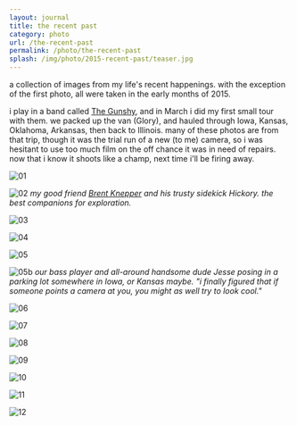 ```yaml
---
layout: journal
title: the recent past
category: photo
url: /the-recent-past
permalink: /photo/the-recent-past
splash: /img/photo/2015-recent-past/teaser.jpg
---
```


a collection of images from my life's recent happenings. with the exception of the first photo, all were taken in the early months of 2015. 

i play in a band called [The Gunshy](https://thegunshy.bandcamp.com/), and in March i did my first small tour with them. we packed up the van (Glory), and hauled through Iowa, Kansas, Oklahoma, Arkansas, then back to Illinois. many of these photos are from that trip, though it was the trial run of a new (to me) camera, so i was hesitant to use too much film on the off chance it was in need of repairs. now that i know it shoots like a champ, next time i'll be firing away. 

![01](../../img/photo/2015-recent-past/01.jpg)

![02](../../img/photo/2015-recent-past/02.jpg)
_my good friend [Brent Knepper](http://www.everythingwillbenoble.com/) and his trusty sidekick Hickory. the best companions for exploration._

![03](../../img/photo/2015-recent-past/03.jpg)

![04](../../img/photo/2015-recent-past/04.jpg)

![05](../../img/photo/2015-recent-past/05.jpg)

![05b](../../img/photo/2015-recent-past/05b.jpg)
_our bass player and all-around handsome dude Jesse posing in a parking lot somewhere in Iowa, or Kansas maybe. "i finally figured that if someone points a camera at you, you might as well try to look cool."_

![06](../../img/photo/2015-recent-past/06.jpg)

![07](../../img/photo/2015-recent-past/07.jpg)

![08](../../img/photo/2015-recent-past/08.jpg)

![09](../../img/photo/2015-recent-past/09.jpg)

![10](../../img/photo/2015-recent-past/10.jpg)

![11](../../img/photo/2015-recent-past/11.jpg)

![12](../../img/photo/2015-recent-past/12.jpg)

